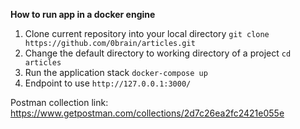 **How to run app in a docker engine**

1) Clone current repository into your local directory `git clone https://github.com/0brain/articles.git`
2) Change the default directory to working directory of a project `cd articles`
3) Run the application stack `docker-compose up`
4) Endpoint to use `http://127.0.0.1:3000/`

Postman collection link: https://www.getpostman.com/collections/2d7c26ea2fc2421e055e
